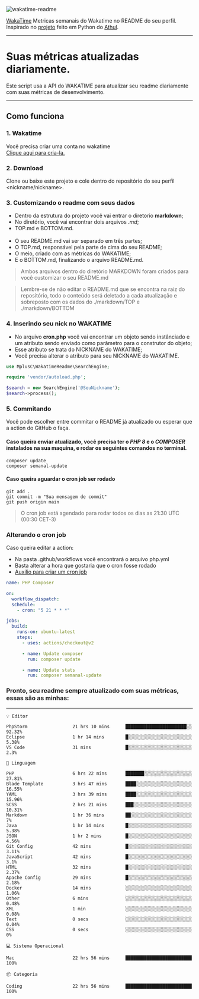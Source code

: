 ![wakatime-readme](https://socialify.git.ci/bymatheus/wakatime-readme/image?description=1&descriptionEditable=M%C3%A9tricas%20semanais%20do%20Wakatime%20no%20seu%20README%20de%20perfil.&font=KoHo&forks=1&language=1&owner=1&pattern=Signal&stargazers=1&theme=Dark)

[WakaTime](https://wakatime.com) Metricas semanais do Wakatime no README do seu perfil. <br>
Inspirado no [projeto](https://github.com/athul/waka-readme) feito em Python do [Athul](https://github.com/athul).
___

# Suas métricas atualizadas diariamente.
Este script usa a API do WAKATIME para atualizar seu readme diariamente com suas métricas de desenvolvimento.

___

## Como funciona

### 1. Wakatime
Você precisa criar uma conta no wakatime <br>
[Clique aqui para cria-la.](https://wakatime.com) 

### 2. Download
Clone ou baixe este projeto e cole dentro do repositório do seu perfil <nickname/nickname>.

### 3. Customizando o readme com seus dados
- Dentro da estrutura do projeto você vai entrar o diretorio **markdown**;  
- No diretório, você vai encontrar dois arquivos *.md*;
- TOP.md e BOTTOM.md.
<br><br>
- O seu README.md vai ser separado em três partes; 
- O TOP.md, responsável pela parte de cima do seu README;
- O meio, criado com as métricas do WAKATIME;
- E o BOTTOM.md, finalizando o arquivo README.md.<br>

> Ambos arquivos dentro do diretório MARKDOWN foram criados para você customizar o seu README.md

> Lembre-se de não editar o README.md que se encontra na raiz do repositório, todo o conteúdo será deletado a cada atualização e sobreposto com os dados do ./markdown/TOP e ./markdown/BOTTOM

### 4. Inserindo seu nick no WAKATIME
- No arquivo **cron.php** você vai encontrar um objeto sendo instânciado e um atributo sendo enviado como parâmetro para o construtor do objeto;
- Esse atributo se trata do NICKNAME do WAKATIME;
- Você precisa alterar o atributo para seu NICKNAME do WAKATIME.

```php
use MplusC\WakatimeReadme\SearchEngine;

require 'vendor/autoload.php';

$search = new SearchEngine('@SeuNickname');
$search->process();
```

### 5. Commitando
Você pode escolher entre commitar o README já atualizado ou esperar que a action do GitHub o faça. <br>

#### Caso queira enviar atualizado, você precisa ter o *PHP 8* e o *COMPOSER* instalados na sua maquina, e rodar os seguintes comandos no terminal.
```composer
composer update
composer semanal-update 
```

#### Caso queira aguardar o cron job ser rodado 
```git 
git add .
git commit -m "Sua mensagem de commit"
git push origin main
```

>O cron job está agendado para rodar todos os dias as 21:30 UTC (00:30 CET-3) 

### Alterando o cron job
Caso queira editar a action:

- Na pasta .github/workflows você encontrará o arquivo php.yml
- Basta alterar a hora que gostaria que o cron fosse rodado
- [Auxilio para criar um cron job](https://crontab.guru)

```yml
name: PHP Composer

on:
  workflow_dispatch:
  schedule:
    - cron: "5 21 * * *"

jobs:
  build:
    runs-on: ubuntu-latest
    steps:
      - uses: actions/checkout@v2

      - name: Update composer
        run: composer update

      - name: Update stats
        run: composer semanal-update
```

### Pronto, seu readme sempre atualizado com suas métricas, essas são as minhas:

___
```text
💡 Editor

PhpStorm                 21 hrs 10 mins      ███████████████████████░░     92.32%
Eclipse                  1 hr 14 mins        █░░░░░░░░░░░░░░░░░░░░░░░░      5.38%
VS Code                  31 mins             █░░░░░░░░░░░░░░░░░░░░░░░░       2.3%
```
```text
💬 Linguagem

PHP                      6 hrs 22 mins       ███████░░░░░░░░░░░░░░░░░░     27.81%
Blade Template           3 hrs 47 mins       ████░░░░░░░░░░░░░░░░░░░░░     16.55%
YAML                     3 hrs 39 mins       ████░░░░░░░░░░░░░░░░░░░░░     15.96%
SCSS                     2 hrs 21 mins       ███░░░░░░░░░░░░░░░░░░░░░░     10.31%
Markdown                 1 hr 36 mins        ██░░░░░░░░░░░░░░░░░░░░░░░         7%
Java                     1 hr 14 mins        █░░░░░░░░░░░░░░░░░░░░░░░░      5.38%
JSON                     1 hr 2 mins         █░░░░░░░░░░░░░░░░░░░░░░░░      4.56%
Git Config               42 mins             █░░░░░░░░░░░░░░░░░░░░░░░░      3.11%
JavaScript               42 mins             █░░░░░░░░░░░░░░░░░░░░░░░░       3.1%
HTML                     32 mins             █░░░░░░░░░░░░░░░░░░░░░░░░      2.37%
Apache Config            29 mins             █░░░░░░░░░░░░░░░░░░░░░░░░      2.18%
Docker                   14 mins             ░░░░░░░░░░░░░░░░░░░░░░░░░      1.06%
Other                    6 mins              ░░░░░░░░░░░░░░░░░░░░░░░░░      0.48%
XML                      1 min               ░░░░░░░░░░░░░░░░░░░░░░░░░      0.08%
Text                     0 secs              ░░░░░░░░░░░░░░░░░░░░░░░░░      0.04%
CSS                      0 secs              ░░░░░░░░░░░░░░░░░░░░░░░░░         0%
```
```text
💻 Sistema Operacional

Mac                      22 hrs 56 mins      █████████████████████████       100%
```
```text
📦 Categoria

Coding                   22 hrs 56 mins      █████████████████████████       100%
```
